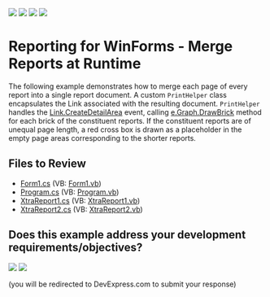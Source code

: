 <!-- default badges list -->
![](https://img.shields.io/endpoint?url=https://codecentral.devexpress.com/api/v1/VersionRange/128604711/24.2.1%2B)
[![](https://img.shields.io/badge/Open_in_DevExpress_Support_Center-FF7200?style=flat-square&logo=DevExpress&logoColor=white)](https://supportcenter.devexpress.com/ticket/details/E20058)
[![](https://img.shields.io/badge/📖_How_to_use_DevExpress_Examples-e9f6fc?style=flat-square)](https://docs.devexpress.com/GeneralInformation/403183)
[![](https://img.shields.io/badge/💬_Leave_Feedback-feecdd?style=flat-square)](#does-this-example-address-your-development-requirementsobjectives)
<!-- default badges end -->

# Reporting for WinForms - Merge Reports at Runtime

The following example demonstrates how to merge each page of every report into a single report document. A custom `PrintHelper` class encapsulates the Link associated with the resulting document. `PrintHelper` handles the [Link.CreateDetailArea](https://docs.devexpress.com/CoreLibraries/DevExpress.XtraPrinting.LinkBase.CreateDetailArea) event, calling [e.Graph.DrawBrick](https://docs.devexpress.com/CoreLibraries/DevExpress.XtraPrinting.BrickGraphics.DrawBrick.overloads) method for each brick of the constituent reports. If the constituent reports are of unequal page length, a red cross box is drawn as a placeholder in the empty page areas corresponding to the shorter reports.

## Files to Review

* [Form1.cs](./CS/reportMerging/Form1.cs) (VB: [Form1.vb](./VB/reportMerging/Form1.vb))
* [Program.cs](./CS/reportMerging/Program.cs) (VB: [Program.vb](./VB/reportMerging/Program.vb))
* [XtraReport1.cs](./CS/reportMerging/XtraReport1.cs) (VB: [XtraReport1.vb](./VB/reportMerging/XtraReport1.vb))
* [XtraReport2.cs](./CS/reportMerging/XtraReport2.cs) (VB: [XtraReport2.vb](./VB/reportMerging/XtraReport2.vb))


<!-- feedback -->
## Does this example address your development requirements/objectives?

[<img src="https://www.devexpress.com/support/examples/i/yes-button.svg"/>](https://www.devexpress.com/support/examples/survey.xml?utm_source=github&utm_campaign=reporting-winforms-merge-reports-runtime&~~~was_helpful=yes) [<img src="https://www.devexpress.com/support/examples/i/no-button.svg"/>](https://www.devexpress.com/support/examples/survey.xml?utm_source=github&utm_campaign=reporting-winforms-merge-reports-runtime&~~~was_helpful=no)

(you will be redirected to DevExpress.com to submit your response)
<!-- feedback end -->
